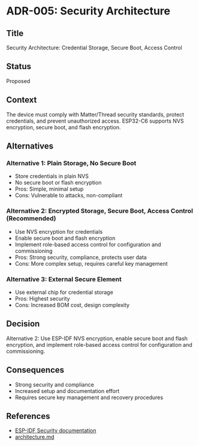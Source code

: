 # ADR-005: Security Architecture

## Title
Security Architecture: Credential Storage, Secure Boot, Access Control

## Status
Proposed

## Context
The device must comply with Matter/Thread security standards, protect credentials, and prevent unauthorized access. ESP32-C6 supports NVS encryption, secure boot, and flash encryption.

## Alternatives
### Alternative 1: Plain Storage, No Secure Boot
- Store credentials in plain NVS
- No secure boot or flash encryption
- Pros: Simple, minimal setup
- Cons: Vulnerable to attacks, non-compliant

### Alternative 2: Encrypted Storage, Secure Boot, Access Control (Recommended)
- Use NVS encryption for credentials
- Enable secure boot and flash encryption
- Implement role-based access control for configuration and commissioning
- Pros: Strong security, compliance, protects user data
- Cons: More complex setup, requires careful key management

### Alternative 3: External Secure Element
- Use external chip for credential storage
- Pros: Highest security
- Cons: Increased BOM cost, design complexity

## Decision
Alternative 2: Use ESP-IDF NVS encryption, enable secure boot and flash encryption, and implement role-based access control for configuration and commissioning.

## Consequences
- Strong security and compliance
- Increased setup and documentation effort
- Requires secure key management and recovery procedures

## References
- [ESP-IDF Security documentation](https://docs.espressif.com/projects/esp-idf/en/latest/esp32/security/index.html)
- [architecture.md](../../architecture.md)
